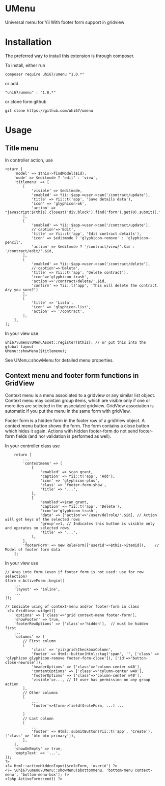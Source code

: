 # UMenu
Universal menu for Yii
With footer form support in gridview

# Installation

The preferred way to install this extension is through composer.

To install, either run

    composer require uhi67/umenu "1.0.*" 

or add

    "uhi67/umenu" : "1.0.*"

or clone form github

    git clone https://github.com/uhi67/umenu
    
# Usage

## Title menu

In controller action, use

    return [
        'model' => $this->findModel($id),
        'mode' => $editmode ? 'edit' : 'view',
		'titlemenu' => [
			[
				'visible' => $editmode, 
				'enabled' => Yii::$app->user->can('/contract/update'), 
				'title' => Yii::t('app', 'Save details data'), 
				'icon' => 'glyphicon-ok', 
				'action' => "javascript:$(this).closest('div.block').find('form').get(0).submit();",
			],
			[
				'enabled' => Yii::$app->user->can('/contract/update'), 
				//'caption'=>'Edit', 
				'title' => Yii::t('app', 'Edit contract details'), 
				'icon' => $editmode ? 'glyphicon-remove' : 'glyphicon-pencil', 
				'action' => $editmode ? '/contract/view/'.$id : '/contract/edit/'.$id,
			],
			[
				'enabled' => Yii::$app->user->can('/contract/delete'), 
				//'caption'=>'Delete', 
				'title' => Yii::t('app', 'Delete contract'), 
				'icon'=>'glyphicon-trash', 
				'action'=>'/contract/delete/'.$id, 
				'confirm' => Yii::t('app', 'This will delete the contract. Ary you sure?')
			],
			[
				'title' => 'Lista',
				'icon' => 'glyphicon-list',
				'action' => '/contract',
			],
		],
	];

In your view use

	uhi67\umenu\UMenuAsset::register($this); // or put this into the global layout 
	UMenu::showMenu($titlemenu);

See UMenu::showMenu for detailed menu properties.

## Context menu and footer form functions in GridView

Context menu is a menu associated to a gridview or any similar list object.
Context menu may cointain group items, which are visible only if one or more ites are selected in the associated gridview.
GridView association is automatic if you put the menu in the same form with gridView.

Footer form is a hidden form in the footer row of a gridView object.
A context menu button shows the form. The form contains a close button which hides it again.
Actions with hidden footer-form do not send footer-form fields (and nor validation is performed as well). 

In your controller class use

		return [
			...
			'contextmenu' => [
				[
					'enabled' => $can_grant, 
					'caption' => Yii::t('app', 'Add'),
					'icon' => 'glyphicon-plus', 
					'class' => 'footer-form-show', 
					'title' => '...',
				],
				[
					'enabled'=>$can_grant, 
					'caption' => Yii::t('app', 'Delete'), 
					'icon'=>'glyphicon-trash',
					'data' => ['action'=>'/user/delrole/'.$id], // Action will get keys of the selected rows
					'group'=>1, // Indicates this button is visible only and operates on selected rows. 
					'title' => '...',
				],
			],
			'footerForm' => new RoleForm(['userid'=>$this->itemid]),	// Model of footer form data
		];

In your view use

	// Wrap into form (even if footer form is not used: use for row selection)
	$form = ActiveForm::begin([
		...
	    'layout' => 'inline',
	    ...
	]);
	
	// Indicate using of context-menu and/or footer-form in class 
	 <?= GridView::widget([ 
		'options' => ['class'=>'grid context-menu footer-form'],
		'showFooter' => true,
		'footerRowOptions' => ['class'=>'hidden'],	// must be hidden first
		...
		'columns' => [
			// First column
			[
				'class' => 'yii\grid\CheckboxColumn',
				'footer' => Html::button(Html::tag('span', '', ['class' => 'glyphicon glyphicon-remove footer-form-close']), ['id'=>'button-close-newrole']),
				'headerOptions' => ['class'=>'column-center w40'],
				'contentOptions' => ['class'=>'column-center w40'],
				'footerOptions' => ['class'=>'column-center w40'],
				'visible'=>...,	// If user has permission on any group action
			],
			// Other columns
			[
				...
				'footer'=>$form->field($roleForm, ...) ... 
				
			]
			// Last column
			[
				...
				'footer' => Html::submitButton(Yii::t('app', 'Create'), ['class' => 'btn btn-primary']),
			],
		],
		'showOnEmpty' => true,
		'emptyText' => '...',
	]);
	?>
	<?= Html::activeHiddenInput($roleForm, 'userid') ?>
	<?= \uhi67\umenu\UMenu::showMenu($bottommenu, 'bottom-menu context-menu', 'bottom-menu-box'); ?>
	<?php ActiveForm::end() ?>
